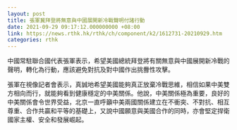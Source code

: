 ```yaml
---
layout: post
title: 張軍冀拜登將無意與中國展開新冷戰聲明付諸行動
date: 2021-09-29 09:17:12.000000000 +08:00
link: https://news.rthk.hk/rthk/ch/component/k2/1612731-20210929.htm
categories: rthk
---
```


中國常駐聯合國代表張軍表示，希望美國總統拜登將有關無意與中國展開新冷戰的聲明，轉化為行動，應該避免對抗及對中國作出挑釁性攻擊。

張軍在視像記者會表示，真誠地希望美國能夠真正放棄冷戰思維，相信如果中美雙方相向而行，就能夠看到健康穩定的中美關係。他說，中美關係極為重要，良好的中美關係會令世界受益，北京一直呼籲中美兩國關係建立在不衝突、不對抗、相互尊重、合作共贏和平等的基礎上，又說中國願意與美國合作的同時，亦會堅定捍衛國家主權、安全和發展崛起。
